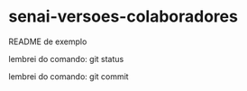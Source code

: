 # senai-versoes-colaboradores

README de exemplo

lembrei do comando: git status

lembrei do comando: git commit